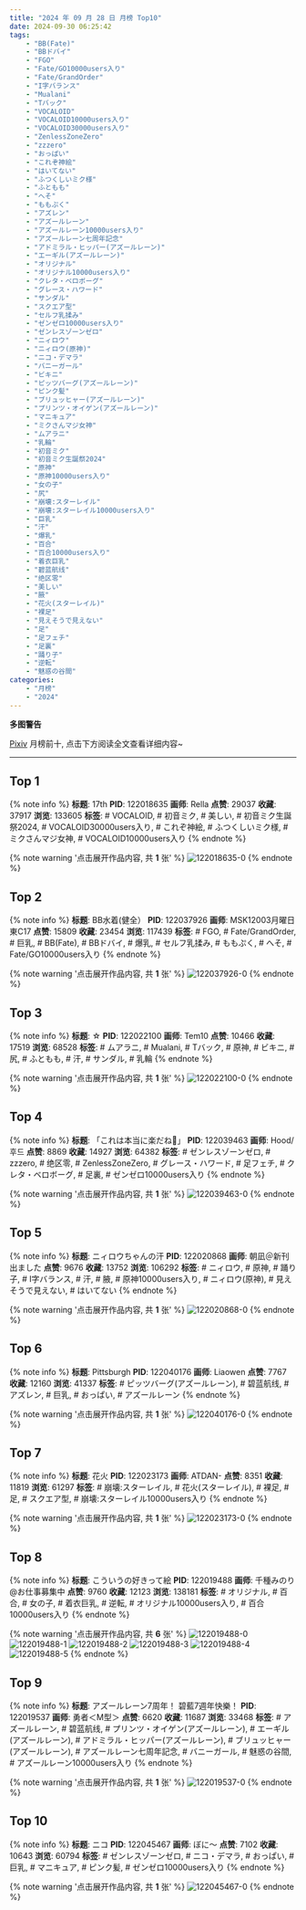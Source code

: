 ```yaml
---
title: "2024 年 09 月 28 日 月榜 Top10"
date: 2024-09-30 06:25:42
tags:
    - "BB(Fate)"
    - "BBドバイ"
    - "FGO"
    - "Fate/GO10000users入り"
    - "Fate/GrandOrder"
    - "I字バランス"
    - "Mualani"
    - "Tバック"
    - "VOCALOID"
    - "VOCALOID10000users入り"
    - "VOCALOID30000users入り"
    - "ZenlessZoneZero"
    - "zzzero"
    - "おっぱい"
    - "これぞ神絵"
    - "はいてない"
    - "ふつくしいミク様"
    - "ふともも"
    - "へそ"
    - "ももぷく"
    - "アズレン"
    - "アズールレーン"
    - "アズールレーン10000users入り"
    - "アズールレーン七周年記念"
    - "アドミラル・ヒッパー(アズールレーン)"
    - "エーギル(アズールレーン)"
    - "オリジナル"
    - "オリジナル10000users入り"
    - "クレタ・ベロボーグ"
    - "グレース・ハワード"
    - "サンダル"
    - "スクエア型"
    - "セルフ乳揉み"
    - "ゼンゼロ10000users入り"
    - "ゼンレスゾーンゼロ"
    - "ニィロウ"
    - "ニィロウ(原神)"
    - "ニコ・デマラ"
    - "バニーガール"
    - "ビキニ"
    - "ピッツバーグ(アズールレーン)"
    - "ピンク髪"
    - "ブリュッヒャー(アズールレーン)"
    - "プリンツ・オイゲン(アズールレーン)"
    - "マニキュア"
    - "ミクさんマジ女神"
    - "ムアラニ"
    - "乳輪"
    - "初音ミク"
    - "初音ミク生誕祭2024"
    - "原神"
    - "原神10000users入り"
    - "女の子"
    - "尻"
    - "崩壊:スターレイル"
    - "崩壊:スターレイル10000users入り"
    - "巨乳"
    - "汗"
    - "爆乳"
    - "百合"
    - "百合10000users入り"
    - "着衣巨乳"
    - "碧蓝航线"
    - "绝区零"
    - "美しい"
    - "腋"
    - "花火(スターレイル)"
    - "裸足"
    - "見えそうで見えない"
    - "足"
    - "足フェチ"
    - "足裏"
    - "踊り子"
    - "逆転"
    - "魅惑の谷間"
categories:
    - "月榜"
    - "2024"
---
```


<i class="fa fa-triangle-exclamation"></i>**多图警告**<i class="fa fa-triangle-exclamation"></i>

[Pixiv](https://www.pixiv.net/) 月榜前十, 点击下方阅读全文查看详细内容~

<!-- more -->

---

## Top 1

{% note info %}
**标题**: 17th
**PID**: 122018635 **画师**: Rella
**点赞**: 29037 **收藏**: 37917 **浏览**: 133605
**标签**: # VOCALOID, # 初音ミク, # 美しい, # 初音ミク生誕祭2024, # VOCALOID30000users入り, # これぞ神絵, # ふつくしいミク様, # ミクさんマジ女神, # VOCALOID10000users入り
{% endnote %}

{% note warning '点击展开作品内容, 共 **1** 张' %}
![122018635-0](https://i.pixiv.re/img-original/img/2024/09/01/00/01/15/122018635_p0.png)
{% endnote %}

## Top 2

{% note info %}
**标题**: BB水着(健全）
**PID**: 122037926 **画师**: MSK12003月曜日東C17
**点赞**: 15809 **收藏**: 23454 **浏览**: 117439
**标签**: # FGO, # Fate/GrandOrder, # 巨乳, # BB(Fate), # BBドバイ, # 爆乳, # セルフ乳揉み, # ももぷく, # へそ, # Fate/GO10000users入り
{% endnote %}

{% note warning '点击展开作品内容, 共 **1** 张' %}
![122037926-0](https://i.pixiv.re/img-original/img/2024/09/01/15/01/24/122037926_p0.jpg)
{% endnote %}

## Top 3

{% note info %}
**标题**: ☆
**PID**: 122022100 **画师**: Tem10
**点赞**: 10466 **收藏**: 17519 **浏览**: 68528
**标签**: # ムアラニ, # Mualani, # Tバック, # 原神, # ビキニ, # 尻, # ふともも, # 汗, # サンダル, # 乳輪
{% endnote %}

{% note warning '点击展开作品内容, 共 **1** 张' %}
![122022100-0](https://i.pixiv.re/img-original/img/2024/09/01/01/16/11/122022100_p0.jpg)
{% endnote %}

## Top 4

{% note info %}
**标题**: 「これは本当に楽だね🎵」
**PID**: 122039463 **画师**: Hood/후드
**点赞**: 8869 **收藏**: 14927 **浏览**: 64382
**标签**: # ゼンレスゾーンゼロ, # zzzero, # 绝区零, # ZenlessZoneZero, # グレース・ハワード, # 足フェチ, # クレタ・ベロボーグ, # 足裏, # ゼンゼロ10000users入り
{% endnote %}

{% note warning '点击展开作品内容, 共 **1** 张' %}
![122039463-0](https://i.pixiv.re/img-original/img/2024/09/01/15/59/45/122039463_p0.png)
{% endnote %}

## Top 5

{% note info %}
**标题**: ニィロウちゃんの汗
**PID**: 122020868 **画师**: 朝凪＠新刊出ました
**点赞**: 9676 **收藏**: 13752 **浏览**: 106292
**标签**: # ニィロウ, # 原神, # 踊り子, # I字バランス, # 汗, # 腋, # 原神10000users入り, # ニィロウ(原神), # 見えそうで見えない, # はいてない
{% endnote %}

{% note warning '点击展开作品内容, 共 **1** 张' %}
![122020868-0](https://i.pixiv.re/img-original/img/2024/09/01/00/41/36/122020868_p0.jpg)
{% endnote %}

## Top 6

{% note info %}
**标题**: Pittsburgh
**PID**: 122040176 **画师**: Liaowen
**点赞**: 7767 **收藏**: 12160 **浏览**: 41337
**标签**: # ピッツバーグ(アズールレーン), # 碧蓝航线, # アズレン, # 巨乳, # おっぱい, # アズールレーン
{% endnote %}

{% note warning '点击展开作品内容, 共 **1** 张' %}
![122040176-0](https://i.pixiv.re/img-original/img/2024/09/01/16/22/02/122040176_p0.png)
{% endnote %}

## Top 7

{% note info %}
**标题**: 花火
**PID**: 122023173 **画师**: ATDAN-
**点赞**: 8351 **收藏**: 11819 **浏览**: 61297
**标签**: # 崩壊:スターレイル, # 花火(スターレイル), # 裸足, # 足, # スクエア型, # 崩壊:スターレイル10000users入り
{% endnote %}

{% note warning '点击展开作品内容, 共 **1** 张' %}
![122023173-0](https://i.pixiv.re/img-original/img/2024/09/03/11/12/20/122023173_p0.png)
{% endnote %}

## Top 8

{% note info %}
**标题**: こういうの好きって絵
**PID**: 122019488 **画师**: 千種みのり@お仕事募集中
**点赞**: 9760 **收藏**: 12123 **浏览**: 138181
**标签**: # オリジナル, # 百合, # 女の子, # 着衣巨乳, # 逆転, # オリジナル10000users入り, # 百合10000users入り
{% endnote %}

{% note warning '点击展开作品内容, 共 **6** 张' %}
![122019488-0](https://i.pixiv.re/img-original/img/2024/09/01/00/11/42/122019488_p0.jpg)
![122019488-1](https://i.pixiv.re/img-original/img/2024/09/01/00/11/42/122019488_p1.jpg)
![122019488-2](https://i.pixiv.re/img-original/img/2024/09/01/00/11/42/122019488_p2.jpg)
![122019488-3](https://i.pixiv.re/img-original/img/2024/09/01/00/11/42/122019488_p3.jpg)
![122019488-4](https://i.pixiv.re/img-original/img/2024/09/01/00/11/42/122019488_p4.jpg)
![122019488-5](https://i.pixiv.re/img-original/img/2024/09/01/00/11/42/122019488_p5.jpg)
{% endnote %}

## Top 9

{% note info %}
**标题**: アズールレーン7周年！ 碧藍7週年快樂！
**PID**: 122019537 **画师**: 勇者＜M型＞
**点赞**: 6620 **收藏**: 11687 **浏览**: 33468
**标签**: # アズールレーン, # 碧蓝航线, # プリンツ・オイゲン(アズールレーン), # エーギル(アズールレーン), # アドミラル・ヒッパー(アズールレーン), # ブリュッヒャー(アズールレーン), # アズールレーン七周年記念, # バニーガール, # 魅惑の谷間, # アズールレーン10000users入り
{% endnote %}

{% note warning '点击展开作品内容, 共 **1** 张' %}
![122019537-0](https://i.pixiv.re/img-original/img/2024/09/01/00/12/39/122019537_p0.jpg)
{% endnote %}

## Top 10

{% note info %}
**标题**: ニコ
**PID**: 122045467 **画师**: ぼに～
**点赞**: 7102 **收藏**: 10643 **浏览**: 60794
**标签**: # ゼンレスゾーンゼロ, # ニコ・デマラ, # おっぱい, # 巨乳, # マニキュア, # ピンク髪, # ゼンゼロ10000users入り
{% endnote %}

{% note warning '点击展开作品内容, 共 **1** 张' %}
![122045467-0](https://i.pixiv.re/img-original/img/2024/09/01/19/08/16/122045467_p0.jpg)
{% endnote %}
